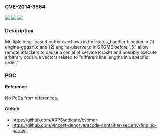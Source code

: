 ### [CVE-2014-3564](https://cve.mitre.org/cgi-bin/cvename.cgi?name=CVE-2014-3564)
![](https://img.shields.io/static/v1?label=Product&message=n%2Fa&color=blue)
![](https://img.shields.io/static/v1?label=Version&message=n%2Fa&color=blue)
![](https://img.shields.io/static/v1?label=Vulnerability&message=n%2Fa&color=brighgreen)

### Description

Multiple heap-based buffer overflows in the status_handler function in (1) engine-gpgsm.c and (2) engine-uiserver.c in GPGME before 1.5.1 allow remote attackers to cause a denial of service (crash) and possibly execute arbitrary code via vectors related to "different line lengths in a specific order."

### POC

#### Reference
No PoCs from references.

#### Github
- https://github.com/ARPSyndicate/cvemon
- https://github.com/vincent-deng/veracode-container-security-finding-parser

